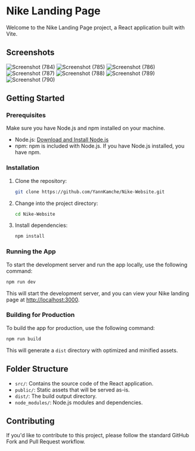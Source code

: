 # Nike Landing Page

Welcome to the Nike Landing Page project, a React application built with Vite.

## Screenshots
![Screenshot (784)](https://github.com/YannKamche/Nike-Website/assets/122357201/ef78a78e-5e3b-48f5-ae83-ee8cb1c5b315)
![Screenshot (785)](https://github.com/YannKamche/Nike-Website/assets/122357201/79374b12-ff55-4f18-b08a-bb6281fd0749)
![Screenshot (786)](https://github.com/YannKamche/Nike-Website/assets/122357201/8babf9de-66f7-454f-a473-419dfe57075f)
![Screenshot (787)](https://github.com/YannKamche/Nike-Website/assets/122357201/c5df2f73-b087-43d5-8b11-c25667fe0994)
![Screenshot (788)](https://github.com/YannKamche/Nike-Website/assets/122357201/0c90e5e4-7b2a-470e-8157-d957ec659742)
![Screenshot (789)](https://github.com/YannKamche/Nike-Website/assets/122357201/86191dc5-43ac-4dfa-9d1e-859c093d7f65)
![Screenshot (790)](https://github.com/YannKamche/Nike-Website/assets/122357201/990ac253-07b2-4e7a-ab90-b7e5f941ea34)

## Getting Started

### Prerequisites

Make sure you have Node.js and npm installed on your machine.

- Node.js: [Download and Install Node.js](https://nodejs.org/)
- npm: npm is included with Node.js. If you have Node.js installed, you have npm.

### Installation

1. Clone the repository:

   ```bash
   git clone https://github.com/YannKamche/Nike-Website.git
   ```

2. Change into the project directory:

   ```bash
   cd Nike-Website
   ```

3. Install dependencies:

   ```bash
   npm install
   ```

### Running the App

To start the development server and run the app locally, use the following command:

```bash
npm run dev
```

This will start the development server, and you can view your Nike landing page at [http://localhost:3000](http://localhost:3000).

### Building for Production

To build the app for production, use the following command:

```bash
npm run build
```

This will generate a `dist` directory with optimized and minified assets.

## Folder Structure

- `src/`: Contains the source code of the React application.
- `public/`: Static assets that will be served as-is.
- `dist/`: The build output directory.
- `node_modules/`: Node.js modules and dependencies.

## Contributing

If you'd like to contribute to this project, please follow the standard GitHub Fork and Pull Request workflow.
